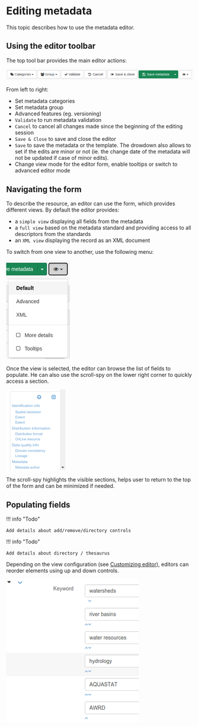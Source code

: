 # Editing metadata

This topic describes how to use the metadata editor.

## Using the editor toolbar

The top tool bar provides the main editor actions:

![](img/editor-toolbar.png)

From left to right:

-   Set metadata categories
-   Set metadata group
-   Advanced features (eg. versioning)
-   `Validate` to run metadata validation
-   `Cancel` to cancel all changes made since the beginning of the editing session
-   `Save & Close` to save and close the editor
-   `Save` to save the metadata or the template. The drowdown also allows to set if the edits are minor or not (ie. the change date of the metadata will not be updated if case of minor edits).
-   Change view mode for the editor form, enable tooltips or switch to advanced editor mode

## Navigating the form

To describe the resource, an editor can use the form, which provides different views. By default the editor provides:

-   a `simple view` displaying all fields from the metadata
-   a `full view` based on the metadata standard and providing access to all descriptors from the standards
-   an `XML view` displaying the record as an XML document

To switch from one view to another, use the following menu:

![](img/view-mode.png)

Once the view is selected, the editor can browse the list of fields to populate. He can also use the scroll-spy on the lower right corner to quickly access a section.

![](img/scoll-spy.png)

The scroll-spy highlights the visible sections, helps user to return to the top of the form and can be minimized if needed.

## Populating fields

!!! info "Todo"

    Add details about add/remove/directory controls


!!! info "Todo"

    Add details about directory / thesaurus


Depending on the view configuration (see [Customizing editor](/customizing-application/editor-ui/creating-custom-editor.md)), editors can reorder elements using up and down controls.

![](img/editor-control-updown.png)
